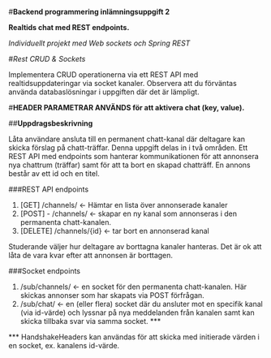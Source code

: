 #**Backend programmering inlämningsuppgift 2**

**Realtids chat med REST endpoints.**

*Individuellt projekt med Web sockets och Spring REST*

#*Rest CRUD & Sockets*

Implementera CRUD operationerna via ett REST API med realtidsuppdateringar via socket kanaler. 
Observera att du förväntas använda databaslösningar i uppgiften där det är lämpligt.

#**HEADER PARAMETRAR ANVÄNDS för att aktivera chat (key, value).**

##**Uppdragsbeskrivning**

Låta användare ansluta till en permanent chatt-kanal där deltagare kan skicka förslag på chatt-träffar.
Denna uppgift delas in i två områden. Ett REST API med endpoints som hanterar kommunikationen för att annonsera nya chattrum (träffar) 
samt för att ta bort en skapad chatträff. En annons består av ett id och en titel.

###REST API endpoints

1. [GET] /channels/ ← Hämtar en lista över annonserade kanaler
2. [POST] - /channels/ ← skapar en ny kanal som annonseras i den permanenta chatt-kanalen.
3. [DELETE] /channels/{id} ← tar bort en annonserad kanal

Studerande väljer hur deltagare av borttagna kanaler hanteras. Det är ok att låta de vara kvar efter att annonsen är borttagen.

###Socket endpoints

1. /sub/channels/ ← en socket för den permanenta chatt-kanalen. Här skickas annonser som har skapats via POST förfrågan.
2. /sub/chat/ ← en (eller flera) socket där du ansluter mot en specifik kanal (via id-värde) och lyssnar på nya meddelanden från kanalen samt kan skicka tillbaka svar via samma socket. ***

*** HandshakeHeaders kan användas för att skicka med initierade värden i en socket, ex. kanalens id-värde. 
